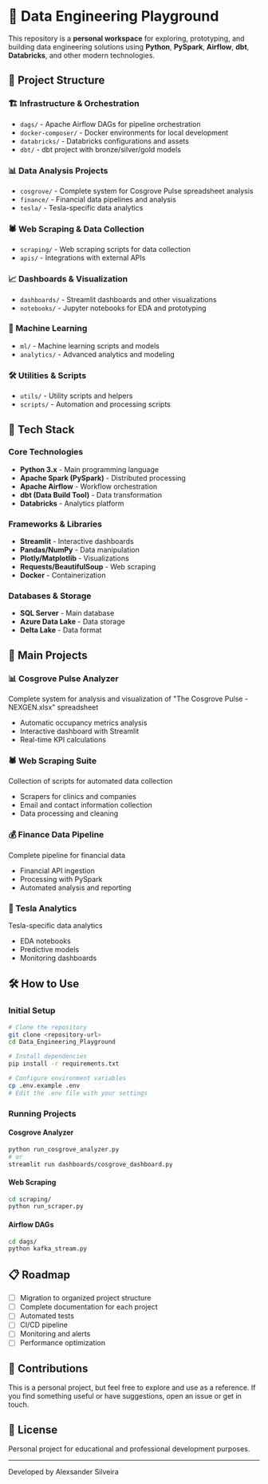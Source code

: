 # 🚀 Data Engineering Playground

This repository is a **personal workspace** for exploring, prototyping, and building data engineering solutions using **Python**, **PySpark**, **Airflow**, **dbt**, **Databricks**, and other modern technologies.

## 📁 Project Structure

### 🏗️ Infrastructure & Orchestration
- `dags/` - Apache Airflow DAGs for pipeline orchestration
- `docker-composer/` - Docker environments for local development
- `databricks/` - Databricks configurations and assets
- `dbt/` - dbt project with bronze/silver/gold models

### 📊 Data Analysis Projects
- `cosgrove/` - Complete system for Cosgrove Pulse spreadsheet analysis
- `finance/` - Financial data pipelines and analysis
- `tesla/` - Tesla-specific data analytics

### 🕷️ Web Scraping & Data Collection
- `scraping/` - Web scraping scripts for data collection
- `apis/` - Integrations with external APIs

### 📈 Dashboards & Visualization
- `dashboards/` - Streamlit dashboards and other visualizations
- `notebooks/` - Jupyter notebooks for EDA and prototyping

### 🧠 Machine Learning
- `ml/` - Machine learning scripts and models
- `analytics/` - Advanced analytics and modeling

### 🛠️ Utilities & Scripts
- `utils/` - Utility scripts and helpers
- `scripts/` - Automation and processing scripts

## 🧰 Tech Stack

### Core Technologies
- **Python 3.x** - Main programming language
- **Apache Spark (PySpark)** - Distributed processing
- **Apache Airflow** - Workflow orchestration
- **dbt (Data Build Tool)** - Data transformation
- **Databricks** - Analytics platform

### Frameworks & Libraries
- **Streamlit** - Interactive dashboards
- **Pandas/NumPy** - Data manipulation
- **Plotly/Matplotlib** - Visualizations
- **Requests/BeautifulSoup** - Web scraping
- **Docker** - Containerization

### Databases & Storage
- **SQL Server** - Main database
- **Azure Data Lake** - Data storage
- **Delta Lake** - Data format

## 🚀 Main Projects

### 📊 Cosgrove Pulse Analyzer
Complete system for analysis and visualization of "The Cosgrove Pulse - NEXGEN.xlsx" spreadsheet
- Automatic occupancy metrics analysis
- Interactive dashboard with Streamlit
- Real-time KPI calculations

### 🕷️ Web Scraping Suite
Collection of scripts for automated data collection
- Scrapers for clinics and companies
- Email and contact information collection
- Data processing and cleaning

### 💰 Finance Data Pipeline
Complete pipeline for financial data
- Financial API ingestion
- Processing with PySpark
- Automated analysis and reporting

### 🚗 Tesla Analytics
Tesla-specific data analytics
- EDA notebooks
- Predictive models
- Monitoring dashboards

## 🛠️ How to Use

### Initial Setup
```bash
# Clone the repository
git clone <repository-url>
cd Data_Engineering_Playground

# Install dependencies
pip install -r requirements.txt

# Configure environment variables
cp .env.example .env
# Edit the .env file with your settings
```

### Running Projects

#### Cosgrove Analyzer
```bash
python run_cosgrove_analyzer.py
# or
streamlit run dashboards/cosgrove_dashboard.py
```

#### Web Scraping
```bash
cd scraping/
python run_scraper.py
```

#### Airflow DAGs
```bash
cd dags/
python kafka_stream.py
```

## 📋 Roadmap

- [ ] Migration to organized project structure
- [ ] Complete documentation for each project
- [ ] Automated tests
- [ ] CI/CD pipeline
- [ ] Monitoring and alerts
- [ ] Performance optimization

## 🤝 Contributions

This is a personal project, but feel free to explore and use as a reference. If you find something useful or have suggestions, open an issue or get in touch.

## 📝 License

Personal project for educational and professional development purposes.

---

Developed by Alexsander Silveira

